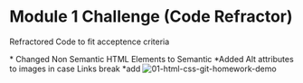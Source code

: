 # Module 1 Challenge (Code Refractor)

Refractored Code to fit acceptence criteria

\* Changed Non Semantic HTML Elements to Semantic
\*Added Alt attributes to images in case Links break
\*add
![01-html-css-git-homework-demo](https://github.com/CCUE96/Uconn-2024-Module-1-Challenge/assets/159393541/909fbb53-532f-4892-89ce-2d2f782e0ac3)
